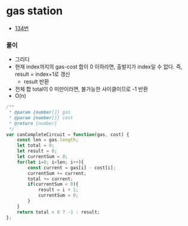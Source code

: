 # gas station
 - [134번](https://leetcode.com/problems/gas-station/)


### 풀이
  - 그리디
  - 현재 index까지의 gas-cost 합이 0 이하라면, 출발지가 index일 수 없다. 즉, result = index+1로 갱신
    - result 반환
  - 전체 합 total이 0 미만이라면, 불가능한 사이클이므로 -1 반환
  - O(n)

  


  ```javascript
  /**
   * @param {number[]} gas
   * @param {number[]} cost
   * @return {number}
   */
  var canCompleteCircuit = function(gas, cost) {
      const len = gas.length;
      let total = 0;
      let result = 0;
      let currentSum = 0;
      for(let i=0; i<len; i++){
          const current = gas[i] - cost[i];
          currentSum += current;
          total += current;
          if(currentSum < 0){
              result = i + 1;
              currentSum = 0;
          }
      }
      return total < 0 ? -1 : result;
  };
  ```